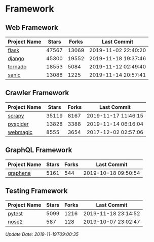 # Framework

## Web Framework

| Project Name | Stars | Forks | Last Commit |
| ------------ | ----- | ----- | ----------- |
| [flask](https://github.com/pallets/flask) | 47567 | 13069 | 2019-11-02 22:40:20 |
| [django](https://github.com/django/django) | 45300 | 19552 | 2019-11-18 19:37:46 |
| [tornado](https://github.com/tornadoweb/tornado) | 18553 | 5084 | 2019-11-12 02:49:40 |
| [sanic](https://github.com/huge-success/sanic) | 13088 | 1225 | 2019-11-14 20:57:41 |

## Crawler Framework

| Project Name | Stars | Forks | Last Commit |
| ------------ | ----- | ----- | ----------- |
| [scrapy](https://github.com/scrapy/scrapy) | 35119 | 8167 | 2019-11-17 11:46:15 |
| [pyspider](https://github.com/binux/pyspider) | 13828 | 3388 | 2019-11-14 06:16:04 |
| [webmagic](https://github.com/code4craft/webmagic) | 8555 | 3654 | 2017-12-02 02:57:06 |

## GraphQL Framework

| Project Name | Stars | Forks | Last Commit |
| ------------ | ----- | ----- | ----------- |
| [graphene](https://github.com/graphql-python/graphene) | 5161 | 544 | 2019-10-18 09:50:54 |

## Testing Framework

| Project Name | Stars | Forks | Last Commit |
| ------------ | ----- | ----- | ----------- |
| [pytest](https://github.com/pytest-dev/pytest) | 5099 | 1216 | 2019-11-18 23:14:52 |
| [nose2](https://github.com/nose-devs/nose2) | 587 | 128 | 2019-10-07 23:02:47 |

*Update Date: 2019-11-19T09:00:35*